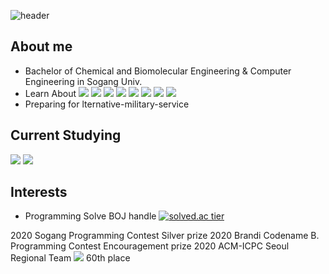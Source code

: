 ![header](https://capsule-render.vercel.app/api?type=waving&color=timeGradient&height=300&section=header&text=Jun%Seong%Park&fontSize=70&fontAlign=50)


## About me
* Bachelor of Chemical and Biomolecular Engineering & Computer Engineering in Sogang Univ.
* Learn About <img src=https://img.shields.io/badge/-Data Struct-lightgrey /> <img src=https://img.shields.io/badge/-Algorithm-lightgrey /> <img src=https://img.shields.io/badge/-OS-lightgrey /> <img src=https://img.shields.io/badge/-Network-lightgrey /> <img src=https://img.shields.io/badge/-OOP-lightgrey /> <img src=https://img.shields.io/badge/-C++-brightgreen /> <img src=https://img.shields.io/badge/-JAVA-brightgreen /> <img src=https://img.shields.io/badge/-SQL-brightgreen />
* Preparing for lternative-military-service


## Current Studying
<img src=https://img.shields.io/badge/-SpringFramework-blue /> <img src=https://img.shields.io/badge/-JPA-blue />

## Interests
* Programming Solve
BOJ handle
[![solved.ac tier](http://mazassumnida.wtf/api/v2/generate_badge?boj=wnstjd13245)](https://solved.ac/wnstjd13245)

2020 Sogang Programming Contest Silver prize
2020 Brandi Codename B. Programming Contest Encouragement prize
2020 ACM-ICPC Seoul Regional Team <img src=https://img.shields.io/badge/-JunSeong_Go_Army-blue /> 60th place
